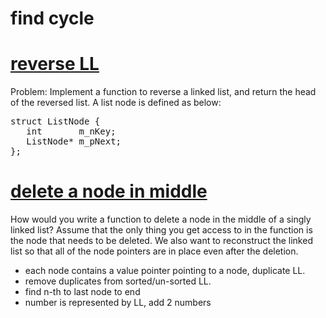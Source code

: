 find cycle
========================

[reverse LL](http://codercareer.blogspot.sg/2011/10/no-18-reverse-linked-list.html)
========================
Problem: Implement a function to reverse a linked list, and return
the head of the reversed list. A list node is defined as below:
<pre class="prettyprint">
struct ListNode { 
   int       m_nKey; 
   ListNode* m_pNext; 
};
</pre>


[delete a node in middle](http://www.programmerinterview.com/index.php/data-structures/delete-a-node-in-the-middle-of-a-singly-linked-list/)
========================
How would you write a function to delete a node in the middle of a
singly linked list? Assume that the only thing you get access to in
the function is the node that needs to be deleted. We also want to
reconstruct the linked list so that all of the node pointers are in
place even after the deletion.

+ each node contains a value pointer pointing to a node, duplicate LL.
+ remove duplicates from sorted/un-sorted LL.
+ find n-th to last node to end
+ number is represented by LL, add 2 numbers

